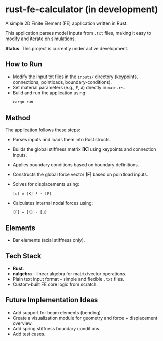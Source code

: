 # rust-fe-calculator (in development)
A simple 2D Finite Element (FE) application written in Rust.

This application parses model inputs from `.txt` files, making it easy to modify and iterate on simulations.

**Status**: This project is currently under active development.

## How to Run
- Modify the input txt files in the `inputs/` directory (keypoints, connections, pointloads, boundary-conditions).
- Set material parameters (e.g., `E`, `A`) directly in `main.rs`.
- Build and run the application using:
   ```bash
   cargo run
   ```

## Method
The application follows these steps:

- Parses inputs and loads them into Rust structs.
- Builds the global stiffness matrix **[K]** using keypoints and connection inputs.
- Applies boundary conditions based on boundary definitions.
- Constructs the global force vector **[F]** based on pointload inputs.
- Solves for displacements using:

  ```
  [u] = [K]⁻¹ · [F]
  ```

- Calculates internal nodal forces using:

  ```
  [F] = [K] · [u]
  ```

## Elements
- Bar elements (axial stiffness only).

## Tech Stack
- **Rust**.
- **nalgebra** – linear algebra for matrix/vector operations.
- Plain text input format – simple and flexible `.txt` files.
- Custom-built FE core logic from scratch.

## Future Implementation Ideas
- Add support for beam elements (bending).
- Create a visualization module for geometry and force + displacement overview.
- Add spring stiffness boundary conditions.
- Add test cases.
